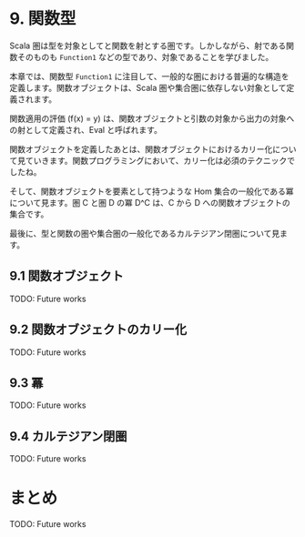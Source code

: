 # 9. 関数型

Scala 圏は型を対象としてと関数を射とする圏です。しかしながら、射である関数そのものも `Function1` などの型であり、対象であることを学びました。

本章では、関数型 `Function1` に注目して、一般的な圏における普遍的な構造を定義します。関数オブジェクトは、Scala 圏や集合圏に依存しない対象として定義されます。

関数適用の評価 (f(x) = y) は、関数オブジェクトと引数の対象から出力の対象への射として定義され、Eval と呼ばれます。

関数オブジェクトを定義したあとは、関数オブジェクトにおけるカリー化について見ていきます。関数プログラミングにおいて、カリー化は必須のテクニックでしたね。

そして、関数オブジェクトを要素として持つような Hom 集合の一般化である冪について見ます。圏 C と圏 D の冪 D^C は、C から D への関数オブジェクトの集合です。

最後に、型と関数の圏や集合圏の一般化であるカルテジアン閉圏について見ます。

## 9.1 関数オブジェクト

TODO: Future works

## 9.2 関数オブジェクトのカリー化

TODO: Future works

## 9.3 冪

TODO: Future works

## 9.4 カルテジアン閉圏

TODO: Future works

# まとめ

TODO: Future works

